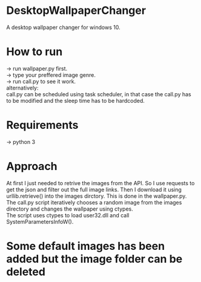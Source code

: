 # DesktopWallpaperChanger
A desktop wallpaper changer for windows 10.
# How to run
-> run wallpaper.py first.  
-> type your preffered image genre.  
-> run call.py to see it work.  
alternatively:  
call.py can be scheduled using task scheduler, in that case the call.py has to be modified and the sleep time has to be hardcoded.   
# Requirements
-> python 3  
# Approach  
At first I just needed to retrive the images from the API. So I use requests to get the json and filter out the full image links.
Then I download it using urllib.retrieve() into the images dirctory. This is done in the wallpaper.py.  
The call.py script iteratively chooses a random image from the images directory and changes the wallpaper using ctypes.  
The script uses ctypes to load user32.dll and call SystemParametersInfoW().   
# Some default images has been added but the image folder can be deleted
